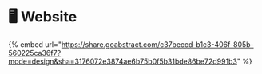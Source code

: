 # 🖥 Website

{% embed url="https://share.goabstract.com/c37beccd-b1c3-406f-805b-560225ca36f7?mode=design&sha=3176072e3874ae6b75b0f5b31bde86be72d991b3" %}
